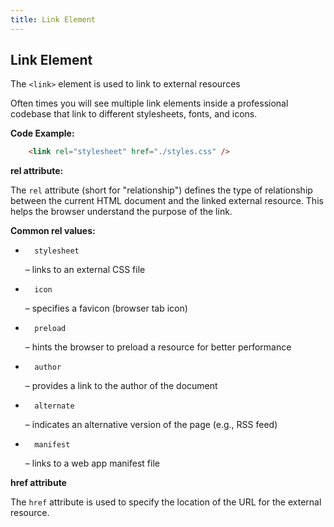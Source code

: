 ```yaml
---
title: Link Element
---
```


## Link Element

The `<link>` element is used to link to external resources

Often times you will see multiple link elements inside a professional codebase that link to different stylesheets, fonts, and icons.

**Code Example:**

```html
    <link rel="stylesheet" href="./styles.css" />
```

**rel attribute:**

The `rel` attribute (short for "relationship") defines the type of relationship between the current HTML document and the linked external resource. This helps the browser understand the purpose of the link.

**Common rel values:**

*       stylesheet
    
    – links to an external CSS file
*       icon
    
    – specifies a favicon (browser tab icon)
*       preload
    
    – hints the browser to preload a resource for better performance
*       author
    
    – provides a link to the author of the document
*       alternate
    
    – indicates an alternative version of the page (e.g., RSS feed)
*       manifest
    
    – links to a web app manifest file

**href attribute**

The `href` attribute is used to specify the location of the URL for the external resource.